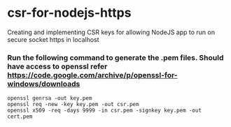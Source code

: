 # csr-for-nodejs-https
Creating and implementing CSR keys for allowing NodeJS app to run on secure socket https in localhost


### Run the following command to generate the .pem files. Should have access to openssl refer https://code.google.com/archive/p/openssl-for-windows/downloads
```
openssl genrsa -out key.pem
openssl req -new -key key.pem -out csr.pem
openssl x509 -req -days 9999 -in csr.pem -signkey key.pem -out cert.pem
```
